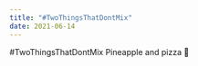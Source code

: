 ```yaml
---
title: "#TwoThingsThatDontMix"
date: 2021-06-14
---
```


#TwoThingsThatDontMix Pineapple and pizza 🤮
